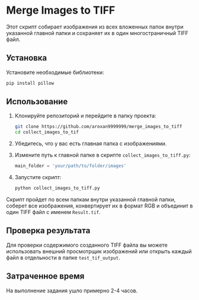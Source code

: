 
# Merge Images to TIFF

Этот скрипт собирает изображения из всех вложенных папок внутри указанной главной папки и сохраняет их в один многостраничный TIFF файл.

## Установка

Установите необходимые библиотеки:
```bash
pip install pillow
```

## Использование

1. Клонируйте репозиторий и перейдите в папку проекта:
   ```bash
   git clone https://github.com/aroxan9999999/merge_images_to_tiff
   cd collect_images_to_tif
   ```

2. Убедитесь, что у вас есть главная папка с изображениями.
3. Измените путь к главной папке в скрипте `collect_images_to_tiff.py`:
   ```python
   main_folder = 'your/path/to/folder/images'
   ```
4. Запустите скрипт:
   ```bash
   python collect_images_to_tiff.py
   ```

Скрипт пройдет по всем папкам внутри указанной главной папки, соберет все изображения, конвертирует их в формат RGB и объединит в один TIFF файл с именем `Result.tif`.

## Проверка результата

Для проверки содержимого созданного TIFF файла вы можете использовать внешний просмотрщик изображений или открыть каждый файл в отдельности в папке `test_tif_output`.

## Затраченное время

На выполнение задания ушло примерно 2-4 часов.

